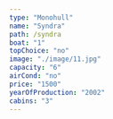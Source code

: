 ```yaml
---
type: "Monohull"
name: "Syndra"
path: /syndra
boat: "1"
topChoice: "no"
image: "./image/11.jpg"
capacity: "6"
airCond: "no"
price: "1500"
yearOfProduction: "2002"
cabins: "3"
---
```

